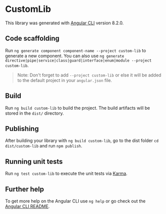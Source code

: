 # CustomLib

This library was generated with [Angular CLI](https://github.com/angular/angular-cli) version 8.2.0.

## Code scaffolding

Run `ng generate component component-name --project custom-lib` to generate a new component. You can also use `ng generate directive|pipe|service|class|guard|interface|enum|module --project custom-lib`.
> Note: Don't forget to add `--project custom-lib` or else it will be added to the default project in your `angular.json` file. 

## Build

Run `ng build custom-lib` to build the project. The build artifacts will be stored in the `dist/` directory.

## Publishing

After building your library with `ng build custom-lib`, go to the dist folder `cd dist/custom-lib` and run `npm publish`.

## Running unit tests

Run `ng test custom-lib` to execute the unit tests via [Karma](https://karma-runner.github.io).

## Further help

To get more help on the Angular CLI use `ng help` or go check out the [Angular CLI README](https://github.com/angular/angular-cli/blob/master/README.md).
